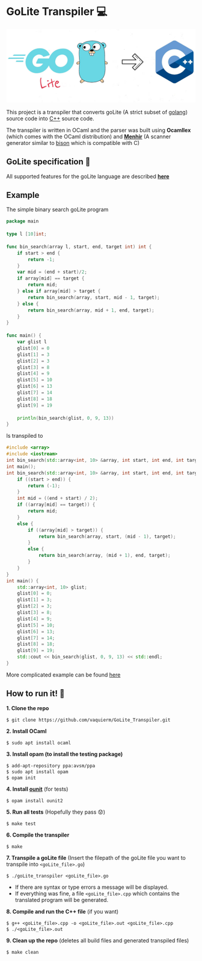 # GoLite Transpiler 💻

<p align="center">
  <img src="banner.jpg" width="700" />
</p>

This project is a transpiler that converts goLite (A strict subset of [golang](https://golang.org/)) source code into [C++](http://www.cplusplus.com/) source code.

The transpiler is written in OCaml and the parser was built using **Ocamllex** (which comes with the OCaml distribution) and [**Menhir**](http://gallium.inria.fr/~fpottier/menhir/manual.html) (A scanner generator similar to [bison](https://www.gnu.org/software/bison/manual/bison.html) which is compatible with C)

## GoLite specification 🚀

All supported features for the goLite language are described [**here**](goLite_spec.md)

## Example

The simple binary search goLite program

````go
package main

type l [10]int;

func bin_search(array l, start, end, target int) int {
	if start > end {
		return -1;
	}
	var mid = (end + start)/2;
	if array[mid] == target {
		return mid;
	} else if array[mid] > target {
		return bin_search(array, start, mid - 1, target);
	} else {
		return bin_search(array, mid + 1, end, target);
	}
}

func main() {
	var glist l
	glist[0] = 0
	glist[1] = 3
	glist[2] = 3
	glist[3] = 8
	glist[4] = 9
	glist[5] = 10
	glist[6] = 13
	glist[7] = 14
	glist[8] = 18
	glist[9] = 19

	println(bin_search(glist, 0, 9, 13))
}
````

Is transpiled to

````cpp
#include <array>
#include <iostream>
int bin_search(std::array<int, 10> &array, int start, int end, int target);
int main();
int bin_search(std::array<int, 10> &array, int start, int end, int target) {
    if ((start > end)) {
        return (-1);
    }
    int mid = ((end + start) / 2);
    if ((array[mid] == target)) {
        return mid;
    }
    else {
        if ((array[mid] > target)) {
            return bin_search(array, start, (mid - 1), target);
        }
        else {
            return bin_search(array, (mid + 1), end, target);
        }
    }
}
int main() {
    std::array<int, 10> glist;
    glist[0] = 0;
    glist[1] = 3;
    glist[2] = 3;
    glist[3] = 8;
    glist[4] = 9;
    glist[5] = 10;
    glist[6] = 13;
    glist[7] = 14;
    glist[8] = 18;
    glist[9] = 19;
    std::cout << bin_search(glist, 0, 9, 13) << std::endl;
}

````

More complicated example can be found [here](examples.md)

## How to run it! 🏃‍

**1. Clone the repo**

````
$ git clone https://github.com/vaquierm/GoLite_Transpiler.git
````

**2. Install OCaml**

````
$ sudo apt install ocaml
````

**3. Install opam (to install the testing package)**

````
$ add-apt-repository ppa:avsm/ppa
$ sudo apt install opam
$ opam init
````

**4. Install [ounit](https://github.com/gildor478/ounit)** (for tests)

````
$ opam install ounit2
````

**5. Run all tests** (Hopefully they pass 😟)

````
$ make test
````

**6. Compile the transpiler**

````
$ make
````

**7. Transpile a goLite file** (Insert the filepath of the goLite file you want to transpile into ````<goLite_file>.go````)

````
$ ./goLite_transpiler <goLite_file>.go
````

- If there are syntax or type errors a message will be displayed.
- If everything was fine, a file ````<goLite_file>.cpp```` which contains the translated program will be generated.

**8. Compile and run the C++ file** (if you want)

````
$ g++ <goLite_file>.cpp -o <goLite_file>.out <goLite_file>.cpp
$ ./<goLite_file>.out
````

**9. Clean up the repo** (deletes all build files and generated transpiled files)

````
$ make clean
````

